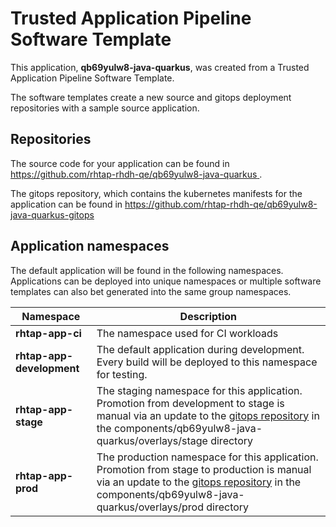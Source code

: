 # Trusted Application Pipeline Software Template

This application, **qb69yulw8-java-quarkus**, was created from a Trusted Application Pipeline Software Template.

The software templates create a new source and gitops deployment repositories with a sample source application. 

## Repositories

The source code for your application can be found in [https://github.com/rhtap-rhdh-qe/qb69yulw8-java-quarkus ](https://github.com/rhtap-rhdh-qe/qb69yulw8-java-quarkus ).
 
The gitops repository, which contains the kubernetes manifests for the application can be found in 
[https://github.com/rhtap-rhdh-qe/qb69yulw8-java-quarkus-gitops ](https://github.com/rhtap-rhdh-qe/qb69yulw8-java-quarkus-gitops ) 

## Application namespaces 

The default application will be found in the following namespaces. Applications can be deployed into unique namespaces or multiple software templates can also bet generated into the same group namespaces.  

|  Namespace   |  Description   |  
| -------- | -------- |
| **rhtap-app-ci** | The namespace used for CI workloads |
| **rhtap-app-development** | The default application during development. Every build will be deployed to this namespace for testing. |
| **rhtap-app-stage** | The staging namespace for this application. Promotion from development to stage is manual via an update to the [gitops repository](https://github.com/rhtap-rhdh-qe/qb69yulw8-java-quarkus-gitops ) in the components/qb69yulw8-java-quarkus/overlays/stage directory |
| **rhtap-app-prod** | The production namespace for this application. Promotion from stage to production is manual via an update to the [gitops repository](https://github.com/rhtap-rhdh-qe/qb69yulw8-java-quarkus-gitops ) in the components/qb69yulw8-java-quarkus/overlays/prod directory |